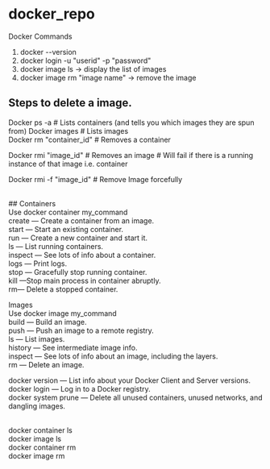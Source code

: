 # docker_repo

Docker Commands 

1. docker --version 
2. docker login -u "userid" -p "password"
3. docker image ls  -> display the list of images
4. docker image rm "image name"  -> remove the image

## Steps to delete a image.
Docker ps -a               # Lists containers (and tells you which images they are spun from)
Docker images              # Lists images  
Docker rm "container_id"   # Removes a container

Docker rmi "image_id"      # Removes an image 
                           # Will fail if there is a running instance of that image i.e. container

Docker rmi -f "image_id"  # Remove Image forcefully

<br /> 
## Containers<br />
Use docker container my_command<br />
	create — Create a container from an image.<br />
	start — Start an existing container.<br />
	run — Create a new container and start it.<br />
	ls — List running containers.<br />
	inspect — See lots of info about a container.<br />
	logs — Print logs.<br />
	stop — Gracefully stop running container.<br />
	kill —Stop main process in container abruptly.<br />
	rm— Delete a stopped container.<br />

Images<br />
Use docker image my_command<br />
	build — Build an image.<br />
	push — Push an image to a remote registry.<br />
	ls — List images.<br />
	history — See intermediate image info.<br />
	inspect — See lots of info about an image, including the layers.<br />
	rm — Delete an image.	<br />


docker version — List info about your Docker Client and Server versions.<br />
docker login — Log in to a Docker registry.<br />
docker system prune — Delete all unused containers, unused networks, and dangling images.<br />

<br />
docker container ls<br />
docker image ls<br />
docker container rm <container_id><br />
docker image rm <image_id><br />

